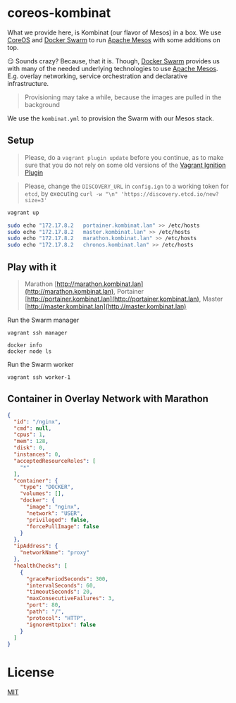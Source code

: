 # coreos-kombinat

What we provide here, is Kombinat (our flavor of Mesos) in a box. We use [CoreOS](https://coreos.com/) and [Docker Swarm](https://docs.docker.com/engine/swarm/) to run [Apache Mesos](http://mesos.apache.org/) with some additions on top. 

:smirk: Sounds crazy? Because, that it is. Though, [Docker Swarm](https://docs.docker.com/engine/swarm/) provides us with many of the needed underlying technologies to use [Apache Mesos](http://mesos.apache.org/). E.g. overlay networking, service orchestration and declarative infrastructure.

> Provisioning may take a while, because the images are pulled in the background

We use the `kombinat.yml` to provision the Swarm with our Mesos stack.

## Setup

> Please, do a `vagrant plugin update` before you continue, as to make sure that you do not rely on some old versions of the [Vagrant Ignition Plugin](https://github.com/coreos/vagrant-ignition)

> Please, change the `DISCOVERY_URL` in `config.ign` to a working token for `etcd`, by executing `curl -w "\n" 'https://discovery.etcd.io/new?size=3'`

```bash
vagrant up
```

```bash
sudo echo "172.17.8.2   portainer.kombinat.lan" >> /etc/hosts
sudo echo "172.17.8.2   master.kombinat.lan" >> /etc/hosts
sudo echo "172.17.8.2   marathon.kombinat.lan" >> /etc/hosts
sudo echo "172.17.8.2   chronos.kombinat.lan" >> /etc/hosts
```

## Play with it

> Marathon [http://marathon.kombinat.lan](http://marathon.kombinat.lan), Portainer [http://portainer.kombinat.lan](http://portainer.kombinat.lan), Master [http://master.kombinat.lan](http://master.kombinat.lan)

Run the Swarm manager 

```
vagrant ssh manager
```

```
docker info
docker node ls
```

Run the Swarm worker

```
vagrant ssh worker-1
```

## Container in Overlay Network with Marathon

```json
{
  "id": "/nginx",
  "cmd": null,
  "cpus": 1,
  "mem": 128,
  "disk": 0,
  "instances": 0,
  "acceptedResourceRoles": [
    "*"
  ],
  "container": {
    "type": "DOCKER",
    "volumes": [],
    "docker": {
      "image": "nginx",
      "network": "USER",
      "privileged": false,
      "forcePullImage": false
    }
  },
  "ipAddress": {
    "networkName": "proxy"
  },
  "healthChecks": [
    {
      "gracePeriodSeconds": 300,
      "intervalSeconds": 60,
      "timeoutSeconds": 20,
      "maxConsecutiveFailures": 3,
      "port": 80,
      "path": "/",
      "protocol": "HTTP",
      "ignoreHttp1xx": false
    }
  ]
}
```

# License
[MIT](/LICENSE)